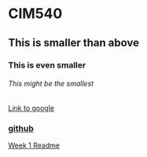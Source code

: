 # CIM540

## This is smaller than above

### This is even smaller

###### This might be the smallest

[Link to google](http://www.google.com)

### [github](http://www.github.com)

[Week 1 Readme](https://github.com/Robbie219/CIM540/blob/master/week1/readme.md)